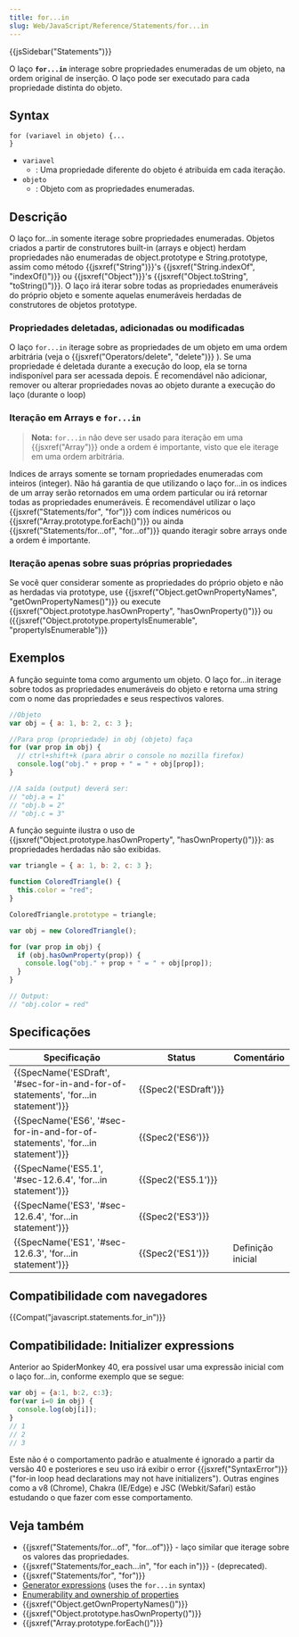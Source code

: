 ```yaml
---
title: for...in
slug: Web/JavaScript/Reference/Statements/for...in
---
```


{{jsSidebar("Statements")}}

O laço **`for...in`** interage sobre propriedades enumeradas de um objeto, na ordem original de inserção. O laço pode ser executado para cada propriedade distinta do objeto.

## Syntax

```
for (variavel in objeto) {...
}
```

- `variavel`
  - : Uma propriedade diferente do objeto é atribuida em cada iteração.
- `objeto`
  - : Objeto com as propriedades enumeradas.

## Descrição

O laço for...in somente iterage sobre propriedades enumeradas. Objetos criados a partir de construtores built-in (arrays e object) herdam propriedades não enumeradas de object.prototype e String.prototype, assim como método {{jsxref("String")}}'s {{jsxref("String.indexOf", "indexOf()")}} ou {{jsxref("Object")}}'s {{jsxref("Object.toString", "toString()")}}. O laço irá iterar sobre todas as propriedades enumeráveis do próprio objeto e somente aquelas enumeráveis herdadas de construtores de objetos prototype.

### Propriedades deletadas, adicionadas ou modificadas

O laço `for...in` iterage sobre as propriedades de um objeto em uma ordem arbitrária (veja o {{jsxref("Operators/delete", "delete")}} ). Se uma propriedade é deletada durante a execução do loop, ela se torna indisponível para ser acessada depois. É recomendável não adicionar, remover ou alterar propriedades novas ao objeto durante a execução do laço (durante o loop)

### Iteração em Arrays e `for...in`

> **Nota:** `for...in` não deve ser usado para iteração em uma {{jsxref("Array")}} onde a ordem é importante, visto que ele iterage em uma ordem arbitrária.

Indices de arrays somente se tornam propriedades enumeradas com inteiros (integer). Não há garantia de que utilizando o laço for...in os indices de um array serão retornados em uma ordem particular ou irá retornar todas as propriedades enumeráveis. É recomendável utilizar o laço {{jsxref("Statements/for", "for")}} com índices numéricos ou {{jsxref("Array.prototype.forEach()")}} ou ainda {{jsxref("Statements/for...of", "for...of")}} quando iteragir sobre arrays onde a ordem é importante.

### Iteração apenas sobre suas próprias propriedades

Se você quer considerar somente as propriedades do próprio objeto e não as herdadas via prototype, use {{jsxref("Object.getOwnPropertyNames", "getOwnPropertyNames()")}} ou execute {{jsxref("Object.prototype.hasOwnProperty", "hasOwnProperty()")}} ou ({{jsxref("Object.prototype.propertyIsEnumerable", "propertyIsEnumerable")}}

## Exemplos

A função seguinte toma como argumento um objeto. O laço for...in iterage sobre todos as propriedades enumeráveis do objeto e retorna uma string com o nome das propriedades e seus respectivos valores.

```js
//Objeto
var obj = { a: 1, b: 2, c: 3 };

//Para prop (propriedade) in obj (objeto) faça
for (var prop in obj) {
  // ctrl+shift+k (para abrir o console no mozilla firefox)
  console.log("obj." + prop + " = " + obj[prop]);
}

//A saída (output) deverá ser:
// "obj.a = 1"
// "obj.b = 2"
// "obj.c = 3"
```

A função seguinte ilustra o uso de {{jsxref("Object.prototype.hasOwnProperty", "hasOwnProperty()")}}: as propriedades herdadas não são exibidas.

```js
var triangle = { a: 1, b: 2, c: 3 };

function ColoredTriangle() {
  this.color = "red";
}

ColoredTriangle.prototype = triangle;

var obj = new ColoredTriangle();

for (var prop in obj) {
  if (obj.hasOwnProperty(prop)) {
    console.log("obj." + prop + " = " + obj[prop]);
  }
}

// Output:
// "obj.color = red"
```

## Specificações

| Specificação                                                                       | Status               | Comentário        |
| ---------------------------------------------------------------------------------- | -------------------- | ----------------- |
| {{SpecName('ESDraft', '#sec-for-in-and-for-of-statements', 'for...in statement')}} | {{Spec2('ESDraft')}} |                   |
| {{SpecName('ES6', '#sec-for-in-and-for-of-statements', 'for...in statement')}}     | {{Spec2('ES6')}}     |                   |
| {{SpecName('ES5.1', '#sec-12.6.4', 'for...in statement')}}                         | {{Spec2('ES5.1')}}   |                   |
| {{SpecName('ES3', '#sec-12.6.4', 'for...in statement')}}                           | {{Spec2('ES3')}}     |                   |
| {{SpecName('ES1', '#sec-12.6.3', 'for...in statement')}}                           | {{Spec2('ES1')}}     | Definição inicial |

## Compatibilidade com navegadores

{{Compat("javascript.statements.for_in")}}

## Compatibilidade: Initializer expressions

Anterior ao SpiderMonkey 40, era possível usar uma expressão inicial com o laço for...in, conforme exemplo que se segue:

```js example-bad
var obj = {a:1, b:2, c:3};
for(var i=0 in obj) {
  console.log(obj[i]);
}
// 1
// 2
// 3
```

Este não é o comportamento padrão e atualmente é ignorado a partir da versão 40 e posteriores e seu uso irá exibir o error {{jsxref("SyntaxError")}} ("for-in loop head declarations may not have initializers"). Outras engines como a v8 (Chrome), Chakra (IE/Edge) e JSC (Webkit/Safari) estão estudando o que fazer com esse comportamento.

## Veja também

- {{jsxref("Statements/for...of", "for...of")}} - laço similar que iterage sobre os valores das propriedades.
- {{jsxref("Statements/for_each...in", "for each in")}} - (deprecated).
- {{jsxref("Statements/for", "for")}}
- [Generator expressions](/pt-BR/docs/Web/JavaScript/Guide/Iterators_and_Generators) (uses the `for...in` syntax)
- [Enumerability and ownership of properties](/pt-BR/docs/Web/JavaScript/Enumerability_and_ownership_of_properties)
- {{jsxref("Object.getOwnPropertyNames()")}}
- {{jsxref("Object.prototype.hasOwnProperty()")}}
- {{jsxref("Array.prototype.forEach()")}}
